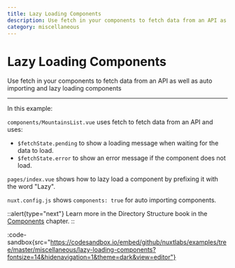 ```yaml
---
title: Lazy Loading Components
description: Use fetch in your components to fetch data from an API as well as auto importing and lazy loading components
category: miscellaneous
---
```

# Lazy Loading Components

Use fetch in your components to fetch data from an API as well as auto importing and lazy loading components

---

In this example:

`components/MountainsList.vue` uses fetch to fetch data from an API and uses:

- `$fetchState.pending` to show a loading message when waiting for the data to load.
- `$fetchState.error` to show an error message if the component does not load.

`pages/index.vue` shows how to lazy load a component by prefixing it with the word "Lazy".

`nuxt.config.js` shows `components: true` for auto importing components.

::alert{type="next"}
Learn more in the Directory Structure book in the [Components](/docs/directory-structure/components) chapter.
::

:code-sandbox{src="https://codesandbox.io/embed/github/nuxtlabs/examples/tree/master/miscellaneous/lazy-loading-components?fontsize=14&hidenavigation=1&theme=dark&view=editor"}
